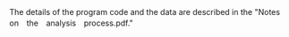 The details of the program code and the data are described in the "Notes　on　the　analysis　process.pdf."
